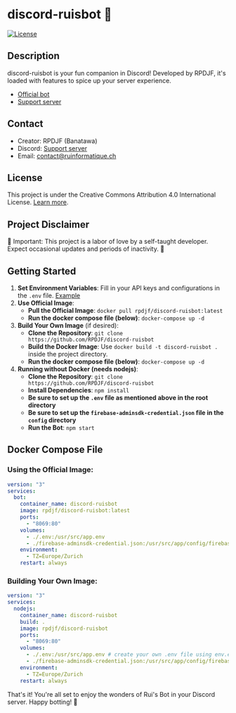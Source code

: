 # discord-ruisbot 🤖

[![License](https://img.shields.io/badge/License-CC%20BY-lightgrey.svg)](https://creativecommons.org/licenses/by/4.0/)

## Description
discord-ruisbot is your fun companion in Discord! Developed by RPDJF, it's loaded with features to spice up your server experience.

- [Official bot](https://discord.com/oauth2/authorize?client_id=956303957439955007&permissions=8&scope=bot)
- [Support server](https://discord.gg/ApcGtB3M6M)

## Contact
- Creator: RPDJF (Banatawa)
- Discord: [Support server](https://discord.gg/ApcGtB3M6M)
- Email: contact@ruinformatique.ch

## License
This project is under the Creative Commons Attribution 4.0 International License. [Learn more](https://creativecommons.org/licenses/by/4.0/).

## Project Disclaimer
🚨 Important: This project is a labor of love by a self-taught developer. Expect occasional updates and periods of inactivity. 🚨

## Getting Started
1. **Set Environment Variables**: Fill in your API keys and configurations in the `.env` file. [Example](https://github.com/RPDJF/discord-ruisbot/blob/main/env.example)
2. **Use Official Image**:
    - **Pull the Official Image**: `docker pull rpdjf/discord-ruisbot:latest`
    - **Run the docker compose file (below)**: `docker-compose up -d`
3. **Build Your Own Image** (if desired):
    - **Clone the Repository**: `git clone https://github.com/RPDJF/discord-ruisbot`
    - **Build the Docker Image**: Use `docker build -t discord-ruisbot .` inside the project directory.
    - **Run the docker compose file (below)**: `docker-compose up -d`
4. **Running without Docker (needs nodejs)**:
    - **Clone the Repository**: `git clone https://github.com/RPDJF/discord-ruisbot`
    - **Install Dependencies**: `npm install`
    - **Be sure to set up the `.env` file as mentioned above in the root directory**
    - **Be sure to set up the `firebase-adminsdk-credential.json` file in the `config` directory**
    - **Run the Bot**: `npm start`

## Docker Compose File
### Using the Official Image:
```yaml
version: "3"
services:
  bot:
    container_name: discord-ruisbot
    image: rpdjf/discord-ruisbot:latest
    ports:
      - "8069:80"
    volumes:
      - ./.env:/usr/src/app.env
      - ./firebase-adminsdk-credential.json:/usr/src/app/config/firebase-adminsdk-credential.json # download it from your firebase console
    environment:
      - TZ=Europe/Zurich
    restart: always
```

### Building Your Own Image:
```yaml
version: "3"
services:
  nodejs:
    container_name: discord-ruisbot
    build: .
    image: rpdjf/discord-ruisbot
    ports:
      - "8069:80"
    volumes:
      - ./.env:/usr/src/app.env # create your own .env file using env.example
      - ./firebase-adminsdk-credential.json:/usr/src/app/config/firebase-adminsdk-credential.json # download it from your firebase console
    environment:
      - TZ=Europe/Zurich
    restart: always
```
That's it! You're all set to enjoy the wonders of Rui's Bot in your Discord server. Happy botting! 🎉
